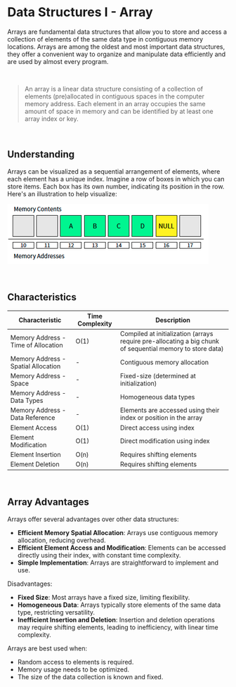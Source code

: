 # Data Structures I - Array

Arrays are fundamental data structures that allow you to store and access a collection of elements of the same data type in contiguous memory locations. 
Arrays are among the oldest and most important data structures, they offer a convenient way to organize and manipulate data efficiently and are used by almost every program.

<br/>

> An array is a linear data structure consisting of a collection of elements (pre)allocated in contiguous spaces in the computer memory address.
> Each element in an array occupies the same amount of space in memory and can be identified by at least one array index or key.

<br/>

## Understanding

Arrays can be visualized as a sequential arrangement of elements, where each element has a unique index. Imagine a row of boxes in which you can store items. Each box has its own number, indicating its position in the row. Here's an illustration to help visualize:

![Array Visualization](/Resources/Images/array_visualization.png)

<br/>

## Characteristics

| Characteristic                      | Time Complexity | Description                                                |
|-------------------------------------|-----------------|------------------------------------------------------------|
| Memory Address - Time of Allocation | O(1)            | Compiled at initialization (arrays require pre-allocating a big chunk of sequential memory to store data) |
| Memory Address - Spatial Allocation | -               | Contiguous memory allocation                               |
| Memory Address - Space              | -               | Fixed-size (determined at initialization)                    |
| Memory Address - Data Types         | -               | Homogeneous data types                                     |
| Memory Address - Data Reference     | -               | Elements are accessed using their index or position in the array |
| Element Access                      | O(1)            | Direct access using index                                  |
| Element Modification                | O(1)            | Direct modification using index                            |
| Element Insertion                   | O(n)            | Requires shifting elements                                 |
| Element Deletion                    | O(n)            | Requires shifting elements                                 |

<br/>

## Array Advantages

Arrays offer several advantages over other data structures:
- **Efficient Memory Spatial Allocation**: Arrays use contiguous memory allocation, reducing overhead.
- **Efficient Element Access and Modification**: Elements can be accessed directly using their index, with constant time complexity.
- **Simple Implementation**: Arrays are straightforward to implement and use.
  
Disadvantages:
- **Fixed Size**: Most arrays have a fixed size, limiting flexibility.
- **Homogeneous Data**: Arrays typically store elements of the same data type, restricting versatility.
- **Inefficient Insertion and Deletion**: Insertion and deletion operations may require shifting elements, leading to inefficiency, with linear time complexity.


Arrays are best used when:
- Random access to elements is required.
- Memory usage needs to be optimized.
- The size of the data collection is known and fixed.
